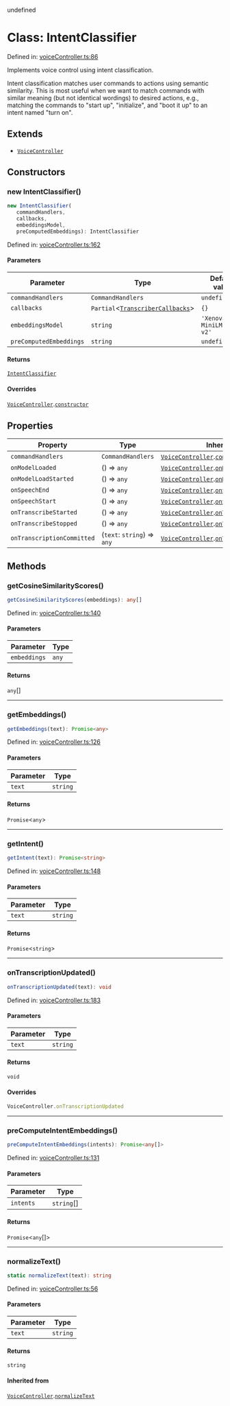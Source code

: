 undefined
# Class: IntentClassifier

Defined in: [voiceController.ts:86](https://github.com/usefulsensors/moonshine-js/blob/main/src/voiceController.ts#L86)

Implements voice control using intent classification.

Intent classification matches user commands to actions using semantic similarity. This is most useful
when we want to match commands with similar meaning (but not identical wordings) to desired actions, e.g.,
matching the commands to "start up", "initialize", and "boot it up" to an intent named "turn on".

## Extends

- [`VoiceController`](/docs/api/classes/voicecontroller)

## Constructors

### new IntentClassifier()

```ts
new IntentClassifier(
   commandHandlers, 
   callbacks, 
   embeddingsModel, 
   preComputedEmbeddings): IntentClassifier
```

Defined in: [voiceController.ts:162](https://github.com/usefulsensors/moonshine-js/blob/main/src/voiceController.ts#L162)

#### Parameters

| Parameter | Type | Default value | Description |
| ------ | ------ | ------ | ------ |
| `commandHandlers` | `CommandHandlers` | `undefined` |  |
| `callbacks` | `Partial`\<[`TranscriberCallbacks`](/docs/api/interfaces/transcribercallbacks)\> | `{}` |  |
| `embeddingsModel` | `string` | `'Xenova/all-MiniLM-L6-v2'` |  |
| `preComputedEmbeddings` | `string` | `undefined` |  |

#### Returns

[`IntentClassifier`](/docs/api/classes/intentclassifier)

#### Overrides

[`VoiceController`](/docs/api/classes/voicecontroller).[`constructor`](/docs/api/classes/voicecontroller#constructors)

## Properties

| Property | Type | Inherited from | Defined in |
| ------ | ------ | ------ | ------ |
| <a id="commandhandlers-1"></a> `commandHandlers` | `CommandHandlers` | [`VoiceController`](/docs/api/classes/voicecontroller).[`commandHandlers`](/docs/api/classes/voicecontroller#commandhandlers-1) | [voiceController.ts:13](https://github.com/usefulsensors/moonshine-js/blob/main/src/voiceController.ts#L13) |
| <a id="onmodelloaded"></a> `onModelLoaded` | () => `any` | [`VoiceController`](/docs/api/classes/voicecontroller).[`onModelLoaded`](/docs/api/classes/voicecontroller#onmodelloaded) | [voiceController.ts:16](https://github.com/usefulsensors/moonshine-js/blob/main/src/voiceController.ts#L16) |
| <a id="onmodelloadstarted"></a> `onModelLoadStarted` | () => `any` | [`VoiceController`](/docs/api/classes/voicecontroller).[`onModelLoadStarted`](/docs/api/classes/voicecontroller#onmodelloadstarted) | [voiceController.ts:15](https://github.com/usefulsensors/moonshine-js/blob/main/src/voiceController.ts#L15) |
| <a id="onspeechend"></a> `onSpeechEnd` | () => `any` | [`VoiceController`](/docs/api/classes/voicecontroller).[`onSpeechEnd`](/docs/api/classes/voicecontroller#onspeechend) | [voiceController.ts:22](https://github.com/usefulsensors/moonshine-js/blob/main/src/voiceController.ts#L22) |
| <a id="onspeechstart"></a> `onSpeechStart` | () => `any` | [`VoiceController`](/docs/api/classes/voicecontroller).[`onSpeechStart`](/docs/api/classes/voicecontroller#onspeechstart) | [voiceController.ts:21](https://github.com/usefulsensors/moonshine-js/blob/main/src/voiceController.ts#L21) |
| <a id="ontranscribestarted"></a> `onTranscribeStarted` | () => `any` | [`VoiceController`](/docs/api/classes/voicecontroller).[`onTranscribeStarted`](/docs/api/classes/voicecontroller#ontranscribestarted) | [voiceController.ts:17](https://github.com/usefulsensors/moonshine-js/blob/main/src/voiceController.ts#L17) |
| <a id="ontranscribestopped"></a> `onTranscribeStopped` | () => `any` | [`VoiceController`](/docs/api/classes/voicecontroller).[`onTranscribeStopped`](/docs/api/classes/voicecontroller#ontranscribestopped) | [voiceController.ts:18](https://github.com/usefulsensors/moonshine-js/blob/main/src/voiceController.ts#L18) |
| <a id="ontranscriptioncommitted"></a> `onTranscriptionCommitted` | (`text`: `string`) => `any` | [`VoiceController`](/docs/api/classes/voicecontroller).[`onTranscriptionCommitted`](/docs/api/classes/voicecontroller#ontranscriptioncommitted) | [voiceController.ts:19](https://github.com/usefulsensors/moonshine-js/blob/main/src/voiceController.ts#L19) |

## Methods

### getCosineSimilarityScores()

```ts
getCosineSimilarityScores(embeddings): any[]
```

Defined in: [voiceController.ts:140](https://github.com/usefulsensors/moonshine-js/blob/main/src/voiceController.ts#L140)

#### Parameters

| Parameter | Type |
| ------ | ------ |
| `embeddings` | `any` |

#### Returns

`any`[]

***

### getEmbeddings()

```ts
getEmbeddings(text): Promise<any>
```

Defined in: [voiceController.ts:126](https://github.com/usefulsensors/moonshine-js/blob/main/src/voiceController.ts#L126)

#### Parameters

| Parameter | Type |
| ------ | ------ |
| `text` | `string` |

#### Returns

`Promise`\<`any`\>

***

### getIntent()

```ts
getIntent(text): Promise<string>
```

Defined in: [voiceController.ts:148](https://github.com/usefulsensors/moonshine-js/blob/main/src/voiceController.ts#L148)

#### Parameters

| Parameter | Type |
| ------ | ------ |
| `text` | `string` |

#### Returns

`Promise`\<`string`\>

***

### onTranscriptionUpdated()

```ts
onTranscriptionUpdated(text): void
```

Defined in: [voiceController.ts:183](https://github.com/usefulsensors/moonshine-js/blob/main/src/voiceController.ts#L183)

#### Parameters

| Parameter | Type |
| ------ | ------ |
| `text` | `string` |

#### Returns

`void`

#### Overrides

```ts
VoiceController.onTranscriptionUpdated
```

***

### preComputeIntentEmbeddings()

```ts
preComputeIntentEmbeddings(intents): Promise<any[]>
```

Defined in: [voiceController.ts:131](https://github.com/usefulsensors/moonshine-js/blob/main/src/voiceController.ts#L131)

#### Parameters

| Parameter | Type |
| ------ | ------ |
| `intents` | `string`[] |

#### Returns

`Promise`\<`any`[]\>

***

### normalizeText()

```ts
static normalizeText(text): string
```

Defined in: [voiceController.ts:56](https://github.com/usefulsensors/moonshine-js/blob/main/src/voiceController.ts#L56)

#### Parameters

| Parameter | Type |
| ------ | ------ |
| `text` | `string` |

#### Returns

`string`

#### Inherited from

[`VoiceController`](/docs/api/classes/voicecontroller).[`normalizeText`](/docs/api/classes/voicecontroller#normalizetext)

